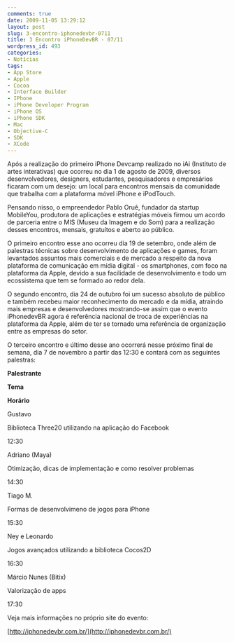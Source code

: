 ```yaml
---
comments: true
date: 2009-11-05 13:29:12
layout: post
slug: 3-encontro-iphonedevbr-0711
title: 3 Encontro iPhoneDevBR - 07/11
wordpress_id: 493
categories:
- Notícias
tags:
- App Store
- Apple
- Cocoa
- Interface Builder
- IPhone
- iPhone Developer Program
- iPhone OS
- iPhone SDK
- Mac
- Objective-C
- SDK
- XCode
---
```


Após a realização do primeiro iPhone Devcamp realizado no iAi (Instituto de artes interativas) que ocorreu no dia 1 de agosto de 2009, diversos desenvolvedores, designers, estudantes, pesquisadores e empresários ficaram com um desejo: um local para encontros mensais da comunidade que trabalha com a plataforma móvel iPhone e iPodTouch.

Pensando nisso, o empreendedor Pablo Oruê, fundador da startup MobileYou, produtora de aplicações e estratégias móveis firmou um acordo de parceria entre o MIS (Museu da Imagem e do Som) para a realização desses encontros, mensais, gratuítos e aberto ao público.

O primeiro encontro esse ano ocorreu dia 19 de setembro, onde além de palestras técnicas sobre desenvolvimento de aplicações e games, foram levantados assuntos mais comerciais e de mercado a respeito da nova plataforma de comunicação em mídia digital - os smartphones, com foco na plataforma da Apple, devido a sua facilidade de desenvolvimento e todo um ecossistema que tem se formado ao redor dela.

O segundo encontro, dia 24 de outubro foi um sucesso absoluto de público e também recebeu maior reconhecimento do mercado e da mídia, atraindo mais empresas e desenvolvedores mostrando-se assim que o evento iPhonedevBR agora é referência nacional de troca de experiências na plataforma da Apple, além de ter se tornado uma referência de organização entre as empresas do setor.

O terceiro encontro e último desse ano ocorrerá nesse próximo final de semana, dia 7 de novembro a partir das 12:30 e contará com as seguintes palestras:








**Palestrante**


**Tema**


**Horário**






Gustavo


Biblioteca Three20 utilizando na aplicação do Facebook


12:30






Adriano (Maya)


Otimização, dicas de implementação e como resolver problemas


14:30






Tiago M.


Formas de desenvolvimeno de jogos para iPhone


15:30






Ney e Leonardo


Jogos avançados utilizando a biblioteca Cocos2D


16:30






Márcio Nunes (Bitix)


Valorização de apps


17:30



Veja mais informações no próprio site do evento:

[http://iphonedevbr.com.br/](http://iphonedevbr.com.br/)
